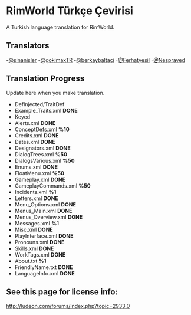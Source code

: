 # RimWorld Türkçe Çevirisi
A Turkish language translation for RimWorld.




## Translators
-[@sinanisler](https://github.com/sinanisler)
-[@gokimaxTR](https://github.com/sinanisler)
-[@berkaybaltaci](https://github.com/sinanisler)
-[@Ferhatyesil](https://github.com/sinanisler)
-[@Nespraved](https://github.com/sinanisler)



## Translation Progress
Update here when you make translation.

* DefInjected/TraitDef
 * Example_Traits.xml **DONE**
* Keyed
 * Alerts.xml **DONE**
 * ConceptDefs.xml **%10**
 * Credits.xml  **DONE**
 * Dates.xml **DONE**
 * Designators.xml **DONE**
 * DialogTrees.xml **%50**
 * DialogsVarious.xml **%50**
 * Enums.xml **DONE**
 * FloatMenu.xml **%50**
 * Gameplay.xml **DONE**
 * GameplayCommands.xml **%50**
 * Incidents.xml **%1**
 * Letters.xml **DONE**
 * Menu_Options.xml **DONE**
 * Menus_Main.xml  **DONE**
 * Menus_Overview.xml **DONE**
 * Messages.xml **%1**
 * Misc.xml **DONE**
 * PlayInterface.xml **DONE**
 * Pronouns.xml **DONE**
 * Skills.xml **DONE**
 * WorkTags.xml **DONE**
* About.txt **%1**
* FriendlyName.txt **DONE**
* LanguageInfo.xml **DONE**





## See this page for license info:
http://ludeon.com/forums/index.php?topic=2933.0
